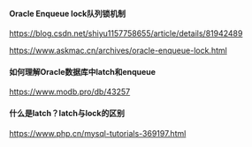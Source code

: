 #### Oracle Enqueue lock队列锁机制
https://blog.csdn.net/shiyu1157758655/article/details/81942489

https://www.askmac.cn/archives/oracle-enqueue-lock.html
#### 如何理解Oracle数据库中latch和enqueue
https://www.modb.pro/db/43257
#### 什么是latch？latch与lock的区别
https://www.php.cn/mysql-tutorials-369197.html
